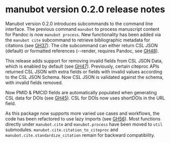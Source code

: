 # manubot version 0.2.0 release notes

Manubot version 0.2.0 introduces subcommands to the command line interface.
The previous command `manubot` to process manuscript content for Pandoc is now `manubot process`.
New functionality has been added via the `manubot cite` subcommand to retrieve bibliographic metadata for citations (see [GH37](https://github.com/manubot/manubot/issues/37)).
The cite subcommand can either return CSL JSON (default) or formatted references (--render, requires Pandoc, see [GH48](https://github.com/manubot/manubot/issues/48)).

This release adds support for removing invalid fields from CSL JSON Data, which is enabled by default (see [GH47](https://github.com/manubot/manubot/issues/47)).
Previously, certain citeproc APIs returned CSL JSON with extra fields or fields with invalid values according to the CSL JSON Schema.
Now CSL JSON is validated against the schema, with invalid fields removed.

Now PMID & PMCID fields are automatically populated when generating CSL data for DOIs (see [GH45](https://github.com/manubot/manubot/issues/45)).
CSL for DOIs now uses shortDOIs in the URL field.

As this package now supports more varied use cases and workflows, the code has been refactored to use lazy imports (see [GH56](https://github.com/manubot/manubot/pull/56)).
Most functions directly under `manubot.cite` and `manubot.process` have been moved to `util` submodules.
`manubot.cite.citation_to_citeproc` and `manubot.cite.standardize_citation` remain for backward compatibility.
